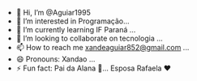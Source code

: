 - 👋 Hi, I’m @Aguiar1995
- 👀 I’m interested in Programação...
- 🌱 I’m currently learning IF Paraná ...
- 💞️ I’m looking to collaborate on tecnologia ...
- 📫 How to reach me xandeaguiar852@gmail.com ...
- 😄 Pronouns: Xandao ...
- ⚡ Fun fact: Pai da Alana 👧... Esposa Rafaela ❤️ 

<!---
Aguiar1995/Aguiar1995 is a ✨ special ✨ repository because its `README.md` (this file) appears on your GitHub profile.
You can click the Preview link to take a look at your changes.
--->
